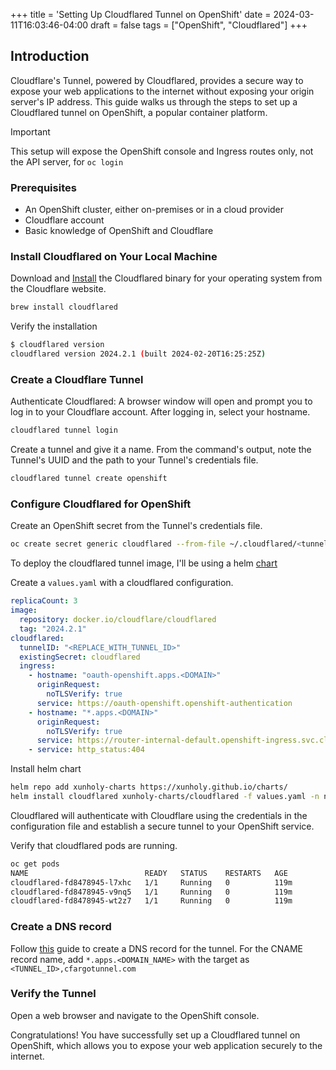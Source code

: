 +++
title = 'Setting Up Cloudflared Tunnel on OpenShift'
date = 2024-03-11T16:03:46-04:00
draft = false
tags = ["OpenShift", "Cloudflared"]
+++

## Introduction

Cloudflare's Tunnel, powered by Cloudflared, provides a secure way to expose your web applications to the internet without exposing your origin server's IP address. This guide walks us through the steps to set up a Cloudflared tunnel on OpenShift, a popular container platform.

> [!IMPORTANT]
> This setup will expose the OpenShift console and Ingress routes only, not the API server, for `oc login`

### Prerequisites

- An OpenShift cluster, either on-premises or in a cloud provider
- Cloudflare account
- Basic knowledge of OpenShift and Cloudflare

### Install Cloudflared on Your Local Machine

Download and [Install](https://developers.cloudflare.com/cloudflare-one/connections/connect-networks/get-started/create-local-tunnel/#1-download-and-install-cloudflared) the Cloudflared binary for your operating system from the Cloudflare website.

```bash
brew install cloudflared
```

Verify the installation

```bash
$ cloudflared version
cloudflared version 2024.2.1 (built 2024-02-20T16:25:25Z)
```

### Create a Cloudflare Tunnel

Authenticate Cloudflared: A browser window will open and prompt you to log in to your Cloudflare account. After logging in, select your hostname.

```bash
cloudflared tunnel login
```

Create a tunnel and give it a name. From the command's output, note the Tunnel's UUID and the path to your Tunnel's credentials file.

```bash
cloudflared tunnel create openshift
```

### Configure Cloudflared for OpenShift

Create an OpenShift secret from the Tunnel's credentials file.

```bash
oc create secret generic cloudflared --from-file ~/.cloudflared/<tunnel_id>.json
```

To deploy the cloudflared tunnel image, I'll be using a helm [chart](https://github.com/xUnholy/charts)

Create a `values.yaml` with a cloudflared configuration.

```yaml
replicaCount: 3
image:
  repository: docker.io/cloudflare/cloudflared
  tag: "2024.2.1"
cloudflared:
  tunnelID: "<REPLACE_WITH_TUNNEL_ID>"
  existingSecret: cloudflared
  ingress:
    - hostname: "oauth-openshift.apps.<DOMAIN>"
      originRequest:
        noTLSVerify: true
      service: https://oauth-openshift.openshift-authentication
    - hostname: "*.apps.<DOMAIN>"
      originRequest:
        noTLSVerify: true
      service: https://router-internal-default.openshift-ingress.svc.cluster.local
    - service: http_status:404
```

Install helm chart

```bash
helm repo add xunholy-charts https://xunholy.github.io/charts/
helm install cloudflared xunholy-charts/cloudflared -f values.yaml -n networking
```

Cloudflared will authenticate with Cloudflare using the credentials in the configuration file and establish a secure tunnel to your OpenShift service.

Verify that cloudflared pods are running.

```bash
oc get pods
NAME                          READY   STATUS    RESTARTS   AGE
cloudflared-fd8478945-l7xhc   1/1     Running   0          119m
cloudflared-fd8478945-v9nq5   1/1     Running   0          119m
cloudflared-fd8478945-wt2z7   1/1     Running   0          119m
```

### Create a DNS record

Follow [this](https://developers.cloudflare.com/cloudflare-one/connections/connect-networks/routing-to-tunnel/dns/#create-a-dns-record) guide to create a DNS record for the tunnel. For the CNAME record name, add `*.apps.<DOMAIN_NAME>` with the target as `<TUNNEL_ID>,cfargotunnel.com`

### Verify the Tunnel

Open a web browser and navigate to the OpenShift console.

Congratulations! You have successfully set up a Cloudflared tunnel on OpenShift, which allows you to expose your web application securely to the internet.
